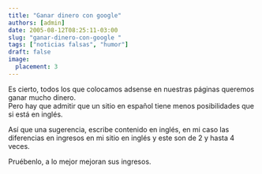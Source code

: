 ```yaml
---
title: "Ganar dinero con google"
authors: [admin]
date: 2005-08-12T08:25:11-03:00
slug: "ganar-dinero-con-google "
tags: ["noticias falsas", "humor"]
draft: false
image:
  placement: 3
---
```


Es cierto, todos los que colocamos adsense en nuestras páginas queremos
ganar mucho dinero.\
Pero hay que admitir que un sitio en español tiene menos posibilidades
que si está en inglés.

Así que una sugerencia, escribe contenido en inglés, en mi caso las
diferencias en ingresos en mi sitio en inglés y este son de 2 y hasta 4
veces.

Pruébenlo, a lo mejor mejoran sus ingresos.
